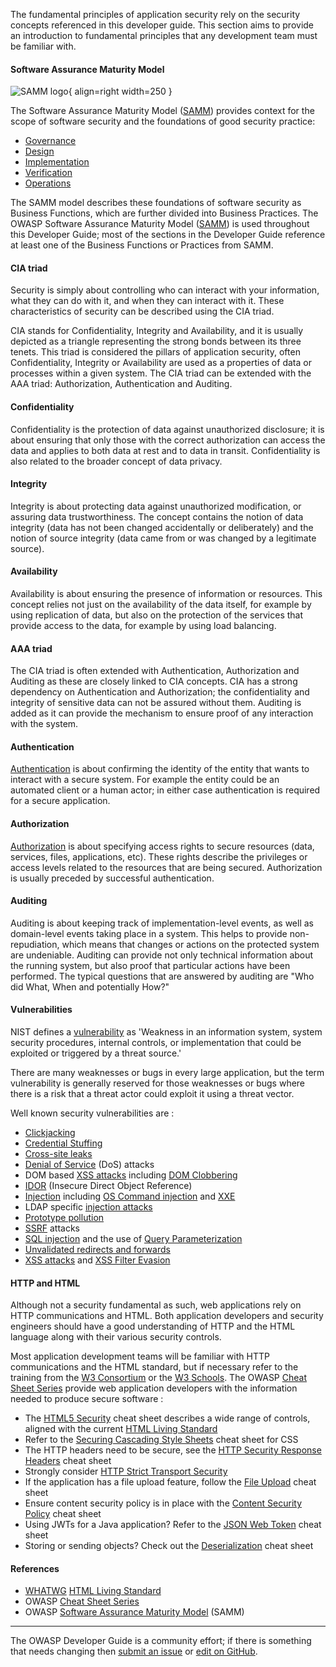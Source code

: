 The fundamental principles of application security rely on the security concepts referenced in this developer guide.
This section aims to provide an introduction to fundamental principles that any development team must be familiar with.

#### Software Assurance Maturity Model

![SAMM logo](../../assets/images/logos/samm.png "OWASP SAMM"){ align=right width=250 }

The Software Assurance Maturity Model ([SAMM][samm]) provides context for the scope of software security
and the foundations of good security practice:

* [Governance][sammg]
* [Design][sammd]
* [Implementation][sammi]
* [Verification][sammv]
* [Operations][sammo]

The SAMM model describes these foundations of software security as Business Functions,
which are further divided into Business Practices.
The OWASP Software Assurance Maturity Model ([SAMM][samm]) is used throughout this Developer Guide;
most of the sections in the Developer Guide reference at least one of the Business Functions or Practices from SAMM.

#### CIA triad

Security is simply about controlling who can interact with your information,
what they can do with it, and when they can interact with it.
These characteristics of security can be described using the CIA triad.

CIA stands for Confidentiality, Integrity and Availability,
and it is usually depicted as a triangle representing the strong bonds between its three tenets.
This triad is considered the pillars of application security,
often Confidentiality, Integrity or Availability are used as a properties of data or processes within a given system.
The CIA triad can be extended with the AAA triad: Authorization, Authentication and Auditing.

#### Confidentiality

Confidentiality is the protection of data against unauthorized disclosure;
it is about ensuring that only those with the correct authorization can access the data
and applies to both data at rest and to data in transit.
Confidentiality is also related to the broader concept of data privacy.

#### Integrity

Integrity is about protecting data against unauthorized modification, or assuring data trustworthiness.
The concept contains the notion of data integrity (data has not been changed accidentally or deliberately)
and the notion of source integrity (data came from or was changed by a legitimate source).

#### Availability

Availability is about ensuring the presence of information or resources.
This concept relies not just on the availability of the data itself, for example by using replication of data,
but also on the protection of the services that provide access to the data, for example by using load balancing.

#### AAA triad

The CIA triad is often extended with Authentication, Authorization and Auditing as these are closely linked to CIA concepts.
CIA has a strong dependency on Authentication and Authorization;
the confidentiality and integrity of sensitive data can not be assured without them.
Auditing is added as it can provide the mechanism to ensure proof of any interaction with the system.

#### Authentication

[Authentication][csauthn] is about confirming the identity of the entity that wants to interact with a secure system.
For example the entity could be an automated client or a human actor;
in either case authentication is required for a secure application.

#### Authorization

[Authorization][csauthz] is about specifying access rights to secure resources (data, services, files, applications, etc).
These rights describe the privileges or access levels related to the resources that are being secured.
Authorization is usually preceded by successful authentication.

#### Auditing

Auditing is about keeping track of implementation-level events, as well as domain-level events taking place in a system.
This helps to provide non-repudiation, which means that changes or actions on the protected system are undeniable.
Auditing can provide not only technical information about the running system,
but also proof that particular actions have been performed.
The typical questions that are answered by auditing are "Who did What, When and potentially How?"

#### Vulnerabilities

NIST defines a [vulnerability][nistvuln] as 'Weakness in an information system, system security procedures,
internal controls, or implementation that could be exploited or triggered by a threat source.'

There are many weaknesses or bugs in every large application, but the term vulnerability is generally reserved
for those weaknesses or bugs where there is a risk that a threat actor could exploit it using a threat vector.

Well known security vulnerabilities are :

* [Clickjacking][csclick]
* [Credential Stuffing][cscreds]
* [Cross-site leaks][csxsleaks]
* [Denial of Service][csdos] (DoS) attacks
* DOM based [XSS attacks][csdom] including [DOM Clobbering][csdomclub]
* [IDOR][csidor] (Insecure Direct Object Reference)
* [Injection][csinjection] including [OS Command injection][csosinjection] and [XXE][csxxe]
* LDAP specific [injection attacks][csldap]
* [Prototype pollution][csproto]
* [SSRF][csssrf] attacks
* [SQL injection][cssql] and the use of [Query Parameterization][csquery]
* [Unvalidated redirects and forwards][csredirect]
* [XSS attacks][csxss] and [XSS Filter Evasion][csxssevade]

#### HTTP and HTML

Although not a security fundamental as such, web applications rely on HTTP communications and HTML.
Both application developers and security engineers should have a good understanding of HTTP
and the HTML language along with their various security controls.

Most application development teams will be familiar with HTTP communications and the HTML standard,
but if necessary refer to the training from the [W3 Consortium][w3consortium] or the [W3 Schools][w3schools].
The OWASP [Cheat Sheet Series][cheatsheets] provide web application developers with the information
needed to produce secure software :

* The [HTML5 Security][cshtml5] cheat sheet describes a wide range of controls,
  aligned with the current [HTML Living Standard][htmlliving]
* Refer to the [Securing Cascading Style Sheets][cscss] cheat sheet for CSS
* The HTTP headers need to be secure, see the [HTTP Security Response Headers][csheaders] cheat sheet
* Strongly consider [HTTP Strict Transport Security][csstrict]
* If the application has a file upload feature, follow the [File Upload][csfile] cheat sheet
* Ensure content security policy is in place with the [Content Security Policy][cscsp] cheat sheet
* Using JWTs for a Java application? Refer to the [JSON Web Token][csjwt] cheat sheet
* Storing or sending objects? Check out the [Deserialization][csserial] cheat sheet

#### References

* [WHATWG][whatwg] [HTML Living Standard][htmlliving]
* OWASP [Cheat Sheet Series][cheatsheets]
* OWASP [Software Assurance Maturity Model][samm] (SAMM)

----

The OWASP Developer Guide is a community effort; if there is something that needs changing
then [submit an issue][issue0401] or [edit on GitHub][edit0401].

[cheatsheets]: https://cheatsheetseries.owasp.org/
[csclick]: https://cheatsheetseries.owasp.org/cheatsheets/Clickjacking_Defense_Cheat_Sheet
[cscreds]: https://cheatsheetseries.owasp.org/cheatsheets/Credential_Stuffing_Prevention_Cheat_Sheet
[cscsp]: https://cheatsheetseries.owasp.org/cheatsheets/Content_Security_Policy_Cheat_Sheet
[cscss]: https://cheatsheetseries.owasp.org/cheatsheets/Securing_Cascading_Style_Sheets_Cheat_Sheet
[csdom]: https://cheatsheetseries.owasp.org/cheatsheets/DOM_based_XSS_Prevention_Cheat_Sheet
[csdomclub]: https://cheatsheetseries.owasp.org/cheatsheets/DOM_Clobbering_Prevention_Cheat_Sheet
[csdos]: https://cheatsheetseries.owasp.org/cheatsheets/Denial_of_Service_Cheat_Sheet
[csidor]: https://cheatsheetseries.owasp.org/cheatsheets/Insecure_Direct_Object_Reference_Prevention_Cheat_Sheet
[csinjection]: https://cheatsheetseries.owasp.org/cheatsheets/Injection_Prevention_Cheat_Sheet
[csosinjection]: https://cheatsheetseries.owasp.org/cheatsheets/OS_Command_Injection_Defense_Cheat_Sheet
[csldap]: https://cheatsheetseries.owasp.org/cheatsheets/LDAP_Injection_Prevention_Cheat_Sheet
[csproto]: https://cheatsheetseries.owasp.org/cheatsheets/Prototype_Pollution_Prevention_Cheat_Sheet
[csauthn]: https://cheatsheetseries.owasp.org/cheatsheets/Authentication_Cheat_Sheet
[csauthz]: https://cheatsheetseries.owasp.org/cheatsheets/Authorization_Cheat_Sheet
[csfile]: https://cheatsheetseries.owasp.org/cheatsheets/File_Upload_Cheat_Sheet
[csheaders]: https://cheatsheetseries.owasp.org/cheatsheets/HTTP_Headers_Cheat_Sheet
[cshtml5]: https://cheatsheetseries.owasp.org/cheatsheets/HTML5_Security_Cheat_Sheet
[csjwt]: https://cheatsheetseries.owasp.org/cheatsheets/JSON_Web_Token_for_Java_Cheat_Sheet
[csredirect]: https://cheatsheetseries.owasp.org/cheatsheets/Unvalidated_Redirects_and_Forwards_Cheat_Sheet
[csserial]: https://cheatsheetseries.owasp.org/cheatsheets/Deserialization_Cheat_Sheet
[cssql]: https://cheatsheetseries.owasp.org/cheatsheets/SQL_Injection_Prevention_Cheat_Sheet
[csquery]: https://cheatsheetseries.owasp.org/cheatsheets/Query_Parameterization_Cheat_Sheet
[csssrf]:  https://cheatsheetseries.owasp.org/cheatsheets/Server_Side_Request_Forgery_Prevention_Cheat_Sheet
[csstrict]: https://cheatsheetseries.owasp.org/cheatsheets/HTTP_Strict_Transport_Security_Cheat_Sheet
[csxss]: https://cheatsheetseries.owasp.org/cheatsheets/Cross_Site_Scripting_Prevention_Cheat_Sheet
[csxsleaks]: https://cheatsheetseries.owasp.org/cheatsheets/XS_Leaks_Cheat_Sheet
[csxssevade]: https://cheatsheetseries.owasp.org/cheatsheets/XSS_Filter_Evasion_Cheat_Sheet
[csxxe]: https://cheatsheetseries.owasp.org/cheatsheets/XML_External_Entity_Prevention_Cheat_Sheet
[edit0401]: https://github.com/OWASP/DevGuide/blob/main/docs/02-foundations/01-security-fundamentals.md
[htmlliving]: https://html.spec.whatwg.org/multipage/
[issue0401]: https://github.com/OWASP/DevGuide/issues/new?labels=enhancement&template=request.md&title=Update:%2002-foundations/01-security-fundamentals
[nistvuln]: https://csrc.nist.gov/glossary/term/vulnerability
[samm]: https://owaspsamm.org/about/
[sammd]: https://owaspsamm.org/model/design/
[sammg]: https://owaspsamm.org/model/governance/
[sammi]: https://owaspsamm.org/model/implementation/
[sammo]: https://owaspsamm.org/model/operations/
[sammv]: https://owaspsamm.org/model/verification/
[w3consortium]: https://www.w3.org/
[w3schools]: https://www.w3schools.com/html/
[whatwg]: https://whatwg.org/
